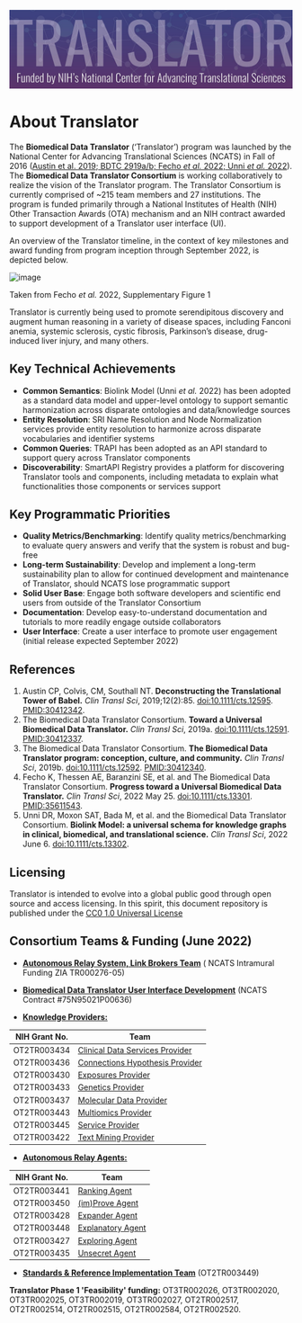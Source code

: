 ![image](../img/translator-banner.jpg)

# About Translator

The **Biomedical Data Translator** (‘Translator’) program was launched by the National Center for
Advancing Translational Sciences (NCATS) in Fall of 2016 ([Austin et al. 2019; BDTC 2919a/b;
Fecho _et al._ 2022; Unni _et al._  2022](#references)). The **Biomedical Data Translator Consortium** 
is working collaboratively to realize the vision of the Translator program. The Translator Consortium is currently 
comprised of ~215 team members and 27 institutions. The program is funded primarily through a 
National Institutes of Health (NIH) Other Transaction Awards (OTA) mechanism and an NIH contract awarded 
to support development of a Translator user interface (UI).

An overview of the Translator timeline, in the context of key milestones and award funding from program inception through September 2022, is depicted below.

![image](https://user-images.githubusercontent.com/26254388/174347625-c20cc7b1-134b-4a19-ab21-72c4ad4d2f89.png)

Taken from Fecho _et al._ 2022, Supplementary Figure 1

Translator is currently being used to promote serendipitous discovery and augment human reasoning in a variety of
disease spaces, including Fanconi anemia, systemic sclerosis, cystic fibrosis, Parkinson’s disease,
drug-induced liver injury, and many others.

## Key Technical Achievements

- **Common Semantics**: Biolink Model (Unni _et al._ 2022) has been adopted as a standard data model and upper-level ontology to support semantic harmonization across disparate ontologies and data/knowledge sources
- **Entity Resolution**: SRI Name Resolution and Node Normalization services provide entity resolution to harmonize across disparate vocabularies and identifier systems
- **Common Queries**: TRAPI has been adopted as an API standard to support query across Translator components
- **Discoverability**: SmartAPI Registry provides a platform for discovering Translator tools and components, including metadata to explain what functionalities those components or services support

## Key Programmatic Priorities

- **Quality Metrics/Benchmarking**: Identify quality metrics/benchmarking to evaluate query answers and verify that the system is robust and bug-free
- **Long-term Sustainability**: Develop and implement a long-term sustainability plan to allow for continued development and maintenance of Translator, should NCATS lose programmatic support
- **Solid User Base**: Engage both software developers and scientific end users from outside of the Translator Consortium
- **Documentation**: Develop easy-to-understand documentation and tutorials to more readily engage outside collaborators
- **User Interface**: Create a user interface to promote user engagement (initial release expected September 2022)

## References

1. Austin CP, Colvis, CM, Southall NT. **Deconstructing the Translational Tower of Babel.** _Clin Transl Sci_, 2019;12(2):85. [doi:10.1111/cts.12595](https://doi.org/10.1111/cts.12595). [PMID:30412342](https://pubmed.ncbi.nlm.nih.gov/30412342/).
2. The Biomedical Data Translator Consortium. **Toward a Universal Biomedical Data Translator.** _Clin Transl Sci_, 2019a. [doi:10.1111/cts.12591](https://doi.org/10.1111/cts.12591). [PMID:30412337](https://pubmed.ncbi.nlm.nih.gov/30412337/).
3. The Biomedical Data Translator Consortium. **The Biomedical Data Translator program: conception, culture, and community.** _Clin Transl Sci_, 2019b. [doi:10.1111/cts.12592](https://doi.org/10.1111/cts.12592). [PMID:30412340](https://pubmed.ncbi.nlm.nih.gov/30412340/).
4. Fecho K, Thessen AE, Baranzini SE, et al. and The Biomedical Data Translator Consortium. **Progress toward a Universal Biomedical Data Translator.** _Clin Transl Sci_, 2022 May 25. [doi:10.1111/cts.13301](https://doi.org/10.1111/cts.13301). [PMID:35611543](https://pubmed.ncbi.nlm.nih.gov/35611543/).
5. Unni DR, Moxon SAT, Bada M, et al. and the Biomedical Data Translator Consortium. **Biolink Model: a universal schema for knowledge graphs in clinical, biomedical, and translational science.** _Clin Transl Sci_, 2022 June 6. [doi:10.1111/cts.13302](https://doi.org/10.1111/cts.13302).

##  Licensing

Translator is intended to evolve into a global public good through open source and access licensing. In this spirit, this document repository is  published under the [CC0 1.0 Universal License](license.md)

## Consortium Teams & Funding (June 2022)

- [**Autonomous Relay System, Link Brokers Team**]() ( NCATS Intramural Funding ZIA TR000276-05)

- [**Biomedical Data Translator User Interface Development**](../architecture/ui) (NCATS Contract #75N95021P00636)

- [**Knowledge Providers:**](../architecture/kp/index.md)

| NIH Grant No.   | Team                                |
|-----------------|-------------------------------------|
| OT2TR003434     | [Clinical Data Services Provider]() |
| OT2TR003436     | [Connections Hypothesis Provider]() |
| OT2TR003430     | [Exposures Provider]()              | 
| OT2TR003433     | [Genetics Provider]()               |
| OT2TR003437     | [Molecular Data Provider]()         |
| OT2TR003443     | [Multiomics Provider]()             |
| OT2TR003445     | [Service Provider]()                |
| OT2TR003422     | [Text Mining Provider]()            |

- [**Autonomous Relay Agents:**](../architecture/ara/index.md)

| NIH Grant No. | Team                  |
|---------------|-----------------------|
| OT2TR003441   | [Ranking Agent]()     |
| OT2TR003450   | [(im)Prove Agent]()   |
| OT2TR003428   | [Expander Agent]()    |
| OT2TR003448   | [Explanatory Agent]() |
| OT2TR003427   | [Exploring Agent]()   |
| OT2TR003435   | [Unsecret Agent]()    |

- [**Standards & Reference Implementation Team**](../architecture/sri.md) (OT2TR003449) 

**Translator Phase 1 'Feasibility' funding:** OT3TR002026, OT3TR002020, OT3TR002025, OT3TR002019, OT3TR002027, OT2TR002517, OT2TR002514, OT2TR002515, OT2TR002584, OT2TR002520.
